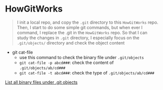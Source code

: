 # HowGitWorks

> I init a local repo, and copy the `.git` directory to this `HowGitWorks` repo.
> Then, I start to do some simple git commands, but when ever I command, I replace the .git in the `HowGitWorks` repo.
> So that I can study the changes in `.git` directory, I especially focus on the `.git/objects/` directory and check the object content

- git cat-file
  - use this command to check the binary file under `.git/objects`
  - `git cat-file -p abcd###`: check the content of `.git/objects/ab/cd###`
  - `git cat-file -t abcd###`: check the type of `.git/objects/ab/cd###`

[List all binary files under .git objects](https://github.com/ChaoLiou/HowGitWorks/wiki/List-all-binary-files-under-dotgit-objects-)
